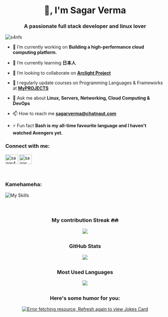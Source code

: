 <h1 align="center">👋, I'm Sagar Verma</h1>
<h3 align="center">A passionate full stack developer and linux lover</h3>

<p align="left"> <img src="https://komarev.com/ghpvc/?username=s4nfs&label=Profile%20views&color=0e75b6&style=flat" alt="s4nfs" /> </p>

- 🔭 I’m currently working on **Building a high-performance cloud computing platform.**

- 🌱 I’m currently learning **日本人**

- 👯 I’m looking to collaborate on **[Arclight Project](https://github.com/Chatnaut/Arclight)**

- 📝 I regularly update courses on Programming Languages & Frameworks at **[MyPROJECTS ](https://github.com/S4nfs/MyPROJECTS)**

- 💬 Ask me about **Linux, Servers, Networking, Cloud Computing & DevOps**

- 📫 How to reach me **sagarverma@chatnaut.com**

- ⚡ Fun fact **Bash is my all-time favourite language and I haven't watched Avengers yet.**

<h3 align="left">Connect with me:</h3>
<p align="left">
<a href="https://twitter.com/sagar4nfs" target="blank"><img align="center" src="https://raw.githubusercontent.com/rahuldkjain/github-profile-readme-generator/master/src/images/icons/Social/twitter.svg" alt="sagar4nfs" height="30" width="40" /></a>
<a href="https://linkedin.com/in/sagar verma" target="blank"><img align="center" src="https://raw.githubusercontent.com/rahuldkjain/github-profile-readme-generator/master/src/images/icons/Social/linked-in-alt.svg" alt="sagar verma" height="30" width="40" /></a>
</p><br>

<h3 align="left">Kamehameha:</h3>

![My Skills](https://skillicons.dev/icons?i=aws,azure,react,redux,nodejs,apollo,bash,bootstrap,cloudflare,docker,express,git,github,graphql,js,jenkins,jquery,laravel,linux,mongodb,mysql,nginx,php,pug,tailwind,vite,vscode&perline=16)

<br>

## <h3 align="center">My contribution Streak 🔥🔥</h2>

<p align="center">
  <a href="#">
    <img src="https://github-readme-streak-stats.herokuapp.com/?user=S4nfs&theme=dark&hide_border=true&background=0D1117&stroke=0000"/>
  </a>
</p>

## <h3 align="center">GitHub Stats</h3>

<p align="center">
  <a href="#">
  <img align="centre" src="https://github-readme-stats.vercel.app/api?username=S4nfs&count_private=true&include_all_commits=true&show_icons=true&title_color=007bff&text_color=e7e7e7&icon_color=007bff&bg_color=171c28" />
  </a>
</p>

## <h3 align="center">Most Used Languages</h3>

<p align="center">
  <a href="#">
  <img align="centre" src="https://github-readme-stats.vercel.app/api/top-langs/?username=S4nfs&theme=blue-grey&layout=compact&langs_count=10)" />
  </a>
</p>

## <h3 align="center">Here's some humor for you:</h3>

<p align="center">
  <a href="#">
  <img src="https://readme-jokes.vercel.app/api" alt="Error fetching resource, Refresh again to view Jokes Card" />
  </a>
</p>
